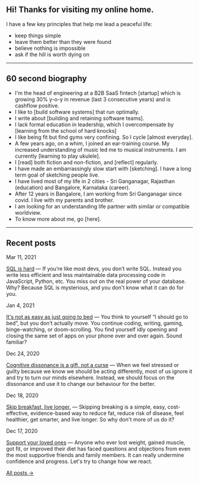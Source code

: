 ## Hi! Thanks for visiting my online home.


I have a few key principles that help me lead a peaceful life:
-  keep things simple 
-  leave them better than they were found
-  believe nothing is impossible
-  ask if the hill is worth dying on


---

## 60 second biography

-   I'm the head of engineering at a B2B SaaS fintech [startup] which is growing 30% y-o-y in revenue (last 3 consecutive years) and is cashflow positive. 
-   I like to [build software systems] that run optimally. 
-   I write about [building and retaining software teams].
-   I lack formal education in leadership, which I overcompensate by [learning from the school of hard knocks]
-   I like being fit but find gyms very confining. So I cycle [almost everyday]. 
-   A few years ago, on a whim, I joined an ear-training course. My increased understanding of music led me to musical instruments. I am currently [learning to play ukulele]. 
-   I [read] both fiction and non-fiction, and [reflect] regularly. 
-   I have made an embarrassingly slow start with [sketching]. I have a long term goal of sketching people live.
-   I have lived most of my life in 2 cities - Sri Ganganagar, Rajasthan (education) and Bangalore, Karnataka (career). 
-   After 12 years in Bangalore, I am working from Sri Ganganagar since covid. I live with my parents and brother. 
-   I am looking for an understanding life partner with similar or compatible worldview.
-  To know more about me, go [here].


---

## Recent posts

Mar 11, 2021

[SQL is hard](https://barbersmith.com/posts/sql-is-hard/) — If you’re like most devs, you don’t write SQL. Instead you write less efficient and less maintainable data processing code in JavaScript, Python, etc. You miss out on the real power of your database. Why? Because SQL is mysterious, and you don't know what it can do for you.

Jan 4, 2021

[It's not as easy as just going to bed](https://barbersmith.com/posts/go-to-bed/) — You think to yourself “I should go to bed”, but you don’t actually move. You continue coding, writing, gaming, binge-watching, or doom-scrolling. You find yourself idly opening and closing the same set of apps on your phone over and over again. Sound familiar?

Dec 24, 2020

[Cognitive dissonance is a gift, not a curse](https://barbersmith.com/posts/cognitive-dissonance/) — When we feel stressed or guilty because we know we should be acting differently, most of us ignore it and try to turn our minds elsewhere. Instead, we should focus on the dissonance and use it to change our behaviour for the better.

Dec 18, 2020

[Skip breakfast, live longer.](https://barbersmith.com/posts/skip-breakfast-live-longer/) — Skipping breaking is a simple, easy, cost-effective, evidence-based way to reduce fat, reduce risk of disease, feel healthier, get smarter, and live longer. So why don't more of us do it?

Dec 17, 2020

[Support your loved ones](https://barbersmith.com/posts/support-your-loved-ones/) — Anyone who ever lost weight, gained muscle, got fit, or improved their diet has faced questions and objections from even the most supportive friends and family members. It can really undermine confidence and progress. Let's try to change how we react.

[All posts →](https://barbersmith.com/posts)